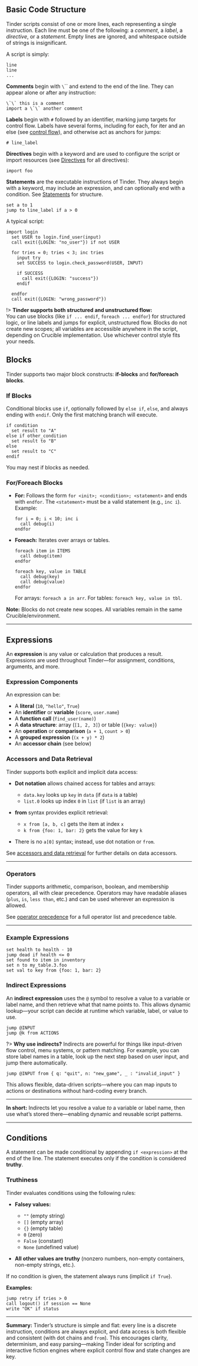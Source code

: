 ## Basic Code Structure

Tinder scripts consist of one or more lines, each representing a single instruction. Each line must be one of the following: a *comment*, a *label*, a *directive*, or a *statement*. Empty lines are ignored, and whitespace outside of strings is insignificant.

A script is simply:

```
line
line
...
```

**Comments** begin with `\`\`` and extend to the end of the line. They can appear alone or after any instruction:

```tinder
\`\` this is a comment
import a \`\` another comment
```

**Labels** begin with `#` followed by an identifier, marking jump targets for control flow. Labels have several forms, including for each, for iter and an else (see [control flow](language/keywords.md#control-flow)), and otherwise act as anchors for jumps:

```tinder
# line_label
```

**Directives** begin with a keyword and are used to configure the script or import resources (see [Directives](language/keywords.md#directive-keywords) for all directives):

```tinder
import foo
```

**Statements** are the executable instructions of Tinder. They always begin with a keyword, may include an expression, and can optionally end with a condition. See [Statements](#statements) for structure.

```tinder
set a to 1
jump to line_label if a > 0
```

A typical script:

```tinder
import login
  set USER to login.find_user(input)
  call exit({LOGIN: "no_user"}) if not USER

  for tries = 0; tries < 3; inc tries
    input try
    set SUCCESS to login.check_password(USER, INPUT)

    if SUCCESS
      call exit({LOGIN: "success"})
    endif

  endfor
  call exit({LOGIN: "wrong_password"})
```

!> **Tinder supports both structured and unstructured flow:**  
You can use blocks (like `if ... endif`, `foreach ... endfor`) for structured logic, or line labels and jumps for explicit, unstructured flow. Blocks do not create new scopes; all variables are accessible anywhere in the script, depending on Crucible implementation. Use whichever control style fits your needs.

## Blocks

Tinder supports two major block constructs: **if-blocks** and **for/foreach blocks**.

### If Blocks

Conditional blocks use `if`, optionally followed by `else if`, `else`, and always ending with `endif`. Only the first matching branch will execute.

```tinder
if condition
  set result to "A"
else if other_condition
  set result to "B"
else
  set result to "C"
endif
````

You may nest if blocks as needed.

### For/Foreach Blocks

* **For:**
  Follows the form `for <init>; <condition>; <statement>` and ends with `endfor`. The `<statement>` must be a valid statement (e.g., `inc i`).
  Example:

  ```tinder
  for i = 0; i < 10; inc i
    call debug(i)
  endfor
  ```
* **Foreach:**
  Iterates over arrays or tables.

  ```tinder
  foreach item in ITEMS
    call debug(item)
  endfor

  foreach key, value in TABLE
    call debug(key)
    call debug(value)
  endfor
  ```

  For arrays: `foreach a in arr`.
  For tables: `foreach key, value in tbl`.

**Note:** Blocks do not create new scopes. All variables remain in the same Crucible/environment.

---

## Expressions

An **expression** is any value or calculation that produces a result. Expressions are used throughout Tinder—for assignment, conditions, arguments, and more.

### Expression Components

An expression can be:

* A **literal** (`10`, `"hello"`, `True`)
* An **identifier** or **variable** (`score`, `user.name`)
* A **function call** (`find_user(name)`)
* A **data structure**: array (`[1, 2, 3]`) or table (`{key: value}`)
* An **operation** or **comparison** (`a + 1`, `count > 0`)
* A **grouped expression** (`(x + y) * 2`)
* An **accessor chain** (see below)

### Accessors and Data Retrieval

Tinder supports both explicit and implicit data access:

* **Dot notation** allows chained access for tables and arrays:

  * `data.key` looks up `key` in `data` (if `data` is a table)
  * `list.0` looks up index `0` in `list` (if `list` is an array)

* **from** syntax provides explicit retrieval:

  * `x from [a, b, c]` gets the item at index `x`
  * `k from {foo: 1, bar: 2}` gets the value for key `k`
* There is no `a[0]` syntax; instead, use dot notation or `from`.

See [accessors and data retrieval](language/data_and_access.md#accessors-and-data-retrieval) for further details on data accessors.

---

### Operators

Tinder supports arithmetic, comparison, boolean, and membership operators, all with clear precedence. Operators may have readable aliases (`plus`, `is`, `less than`, etc.) and can be used wherever an expression is allowed.

See [operator precedence](language/data_and_access.md#operator-precedence) for a full operator list and precedence table.

---

### Example Expressions

```tinder
set health to health - 10
jump dead if health <= 0
set found to item in inventory
set n to my_table.3.foo
set val to key from {foo: 1, bar: 2}
```

### Indirect Expressions

An **indirect expression** uses the `@` symbol to resolve a value to a variable or label name, and then retrieve what that name points to. This allows dynamic lookup—your script can decide at runtime which variable, label, or value to use.

```tinder
jump @INPUT
jump @k from ACTIONS
```

?> **Why use indirects?**
Indirects are powerful for things like input-driven flow control, menu systems, or pattern matching. For example, you can store label names in a table, look up the next step based on user input, and jump there automatically.

```tinder
jump @INPUT from { q: "quit", n: "new_game", _ : "invalid_input" }
```

This allows flexible, data-driven scripts—where you can map inputs to actions or destinations without hard-coding every branch.

---

**In short:**
Indirects let you resolve a value *to* a variable or label name, then use what’s stored there—enabling dynamic and reusable script patterns.

---

## Conditions

A statement can be made conditional by appending `if <expression>` at the end of the line. The statement executes only if the condition is considered **truthy**.

### Truthiness

Tinder evaluates conditions using the following rules:

* **Falsey values:**

  * `""` (empty string)
  * `[]` (empty array)
  * `{}` (empty table)
  * `0` (zero)
  * `False` (constant)
  * `None` (undefined value)
* **All other values are truthy** (nonzero numbers, non-empty containers, non-empty strings, etc.).

If no condition is given, the statement always runs (implicit `if True`).

**Examples:**

```tinder
jump retry if tries > 0
call logout() if session == None
write "OK" if status
```

---

**Summary:**
Tinder’s structure is simple and flat: every line is a discrete instruction, conditions are always explicit, and data access is both flexible and consistent (with dot chains and `from`). This encourages clarity, determinism, and easy parsing—making Tinder ideal for scripting and interactive fiction engines where explicit control flow and state changes are key.
